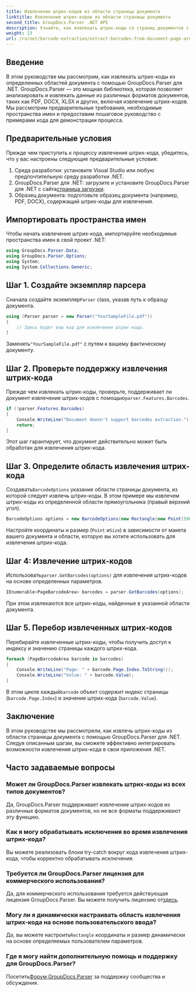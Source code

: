 ```yaml
---
title: Извлечение штрих-кодов из области страницы документа
linktitle: Извлечение штрих-кодов из области страницы документа
second_title: GroupDocs.Parser .NET API
description: Узнайте, как извлекать штрих-коды со страниц документов с помощью GroupDocs.Parser для .NET. Расширьте свои возможности обработки документов с помощью этого пошагового руководства.
weight: 13
url: /ru/net/barcode-extraction/extract-barcodes-from-document-page-area/
---
```

## Введение
В этом руководстве мы рассмотрим, как извлекать штрих-коды из определенных областей документа с помощью GroupDocs.Parser для .NET. GroupDocs.Parser — это мощная библиотека, которая позволяет анализировать и извлекать данные из различных форматов документов, таких как PDF, DOCX, XLSX и других, включая извлечение штрих-кодов. Мы рассмотрим предварительные требования, необходимые пространства имен и предоставим пошаговое руководство с примерами кода для демонстрации процесса.
## Предварительные условия
Прежде чем приступить к процессу извлечения штрих-кода, убедитесь, что у вас настроены следующие предварительные условия:
1. Среда разработки: установите Visual Studio или любую предпочтительную среду разработки .NET.
2.  GroupDocs.Parser для .NET: загрузите и установите GroupDocs.Parser для .NET с сайта[страница загрузки](https://releases.groupdocs.com/parser/net/).
3. Образец документа: подготовьте образец документа (например, PDF, DOCX), содержащий штрих-коды для извлечения.

## Импортировать пространства имен
Чтобы начать извлечение штрих-кода, импортируйте необходимые пространства имен в свой проект .NET:
```csharp
using GroupDocs.Parser.Data;
using GroupDocs.Parser.Options;
using System;
using System.Collections.Generic;
```
## Шаг 1. Создайте экземпляр парсера
 Сначала создайте экземпляр`Parser` class, указав путь к образцу документа.
```csharp
using (Parser parser = new Parser("YourSampleFile.pdf"))
{
    // Здесь будет ваш код для извлечения штрих-кода.
}
```
 Заменять`"YourSampleFile.pdf"` с путем к вашему фактическому документу.
## Шаг 2. Проверьте поддержку извлечения штрих-кода
 Прежде чем извлекать штрих-коды, проверьте, поддерживает ли документ извлечение штрих-кодов с помощью`parser.Features.Barcodes`.
```csharp
if (!parser.Features.Barcodes)
{
    Console.WriteLine("Document doesn't support barcodes extraction.");
    return;
}
```
Этот шаг гарантирует, что документ действительно может быть обработан для извлечения штрих-кода.
## Шаг 3. Определите область извлечения штрих-кода
 Создавать`BarcodeOptions` указание области страницы документа, из которой следует извлечь штрих-коды. В этом примере мы извлечем штрих-коды из определенной области прямоугольника (правый верхний угол).
```csharp
BarcodeOptions options = new BarcodeOptions(new Rectangle(new Point(590, 80), new Size(150, 150)));
```
Настройте координаты и размер (`Point` и`Size`) в зависимости от макета вашего документа и области, которую вы хотите использовать для извлечения штрих-кода.
## Шаг 4: Извлечение штрих-кодов
 Использовать`parser.GetBarcodes(options)` для извлечения штрих-кодов на основе определенных параметров.
```csharp
IEnumerable<PageBarcodeArea> barcodes = parser.GetBarcodes(options);
```
При этом извлекаются все штрих-коды, найденные в указанной области документа.
## Шаг 5. Перебор извлеченных штрих-кодов
Перебирайте извлеченные штрих-коды, чтобы получить доступ к индексу и значению страницы каждого штрих-кода.
```csharp
foreach (PageBarcodeArea barcode in barcodes)
{
    Console.WriteLine("Page: " + barcode.Page.Index.ToString());
    Console.WriteLine("Value: " + barcode.Value);
}
```
 В этом цикле каждый`barcode` объект содержит индекс страницы (`barcode.Page.Index`) и значение штрих-кода (`barcode.Value`).

## Заключение
В этом руководстве мы рассмотрели, как извлечь штрих-коды из области страницы документа с помощью GroupDocs.Parser для .NET. Следуя описанным шагам, вы сможете эффективно интегрировать возможности извлечения штрих-кода в свои приложения .NET.

## Часто задаваемые вопросы
### Может ли GroupDocs.Parser извлекать штрих-коды из всех типов документов?
Да, GroupDocs.Parser поддерживает извлечение штрих-кодов из различных форматов документов, но не все форматы поддерживают эту функцию.
### Как я могу обрабатывать исключения во время извлечения штрих-кода?
Вы можете реализовать блоки try-catch вокруг кода извлечения штрих-кода, чтобы корректно обрабатывать исключения.
### Требуется ли GroupDocs.Parser лицензия для коммерческого использования?
Да, для коммерческого использования требуется действующая лицензия GroupDocs.Parser. Вы можете получить лицензию от[здесь](https://purchase.groupdocs.com/buy).
### Могу ли я динамически настраивать область извлечения штрих-кода на основе пользовательского ввода?
 Да, вы можете настроить`Rectangle` координаты и размер динамически на основе определяемых пользователем параметров.
### Где я могу найти дополнительную помощь и поддержку для GroupDocs.Parser?
 Посетить[Форум GroupDocs.Parser](https://forum.groupdocs.com/c/parser/17) за поддержку сообщества и обсуждения.